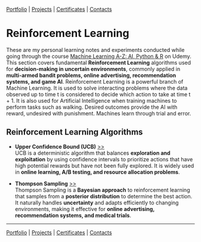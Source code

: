 [Portfolio](https://github.com/daluchkin/data-analyst-portfolio) |  [Projects](https://github.com/daluchkin/data-analyst-portfolio/blob/main/projects.md) | [Certificates](https://github.com/daluchkin/data-analyst-portfolio/blob/main/certificates.md) | [Contacts](https://github.com/daluchkin/data-analyst-portfolio#my_contacts)

# Reinforcement Learning 

These are my personal learning notes and experiments conducted while going through the course [Machine Learning A-Z: AI, Python & R](https://www.udemy.com/course/machinelearning/) on Udemy. This section covers fundamental **Reinforcement Learning** algorithms used for **decision-making in uncertain environments**, commonly applied in **multi-armed bandit problems, online advertising, recommendation systems, and game AI**. Reinforcement Learning is a powerful branch of Machine Learning. It is used to solve interacting problems where the data observed up to time t is considered to decide which action to take at time t + 1. It is also used for Artificial Intelligence when training machines to perform tasks such as walking. Desired outcomes provide the AI with reward, undesired with punishment. Machines learn through trial and error. 

## Reinforcement Learning Algorithms

- **Upper Confidence Bound (UCB)** [>>](./01_Upper_Confidence_Bound_UCB)  
  UCB is a deterministic algorithm that balances **exploration and exploitation** by using confidence intervals to prioritize actions that have high potential rewards but have not been fully explored. It is widely used in **online learning, A/B testing, and resource allocation problems**.  

- **Thompson Sampling** [>>](./02_Thompson_Sampling)  
  Thompson Sampling is a **Bayesian approach** to reinforcement learning that samples from a **posterior distribution** to determine the best action. It naturally handles **uncertainty** and adapts efficiently to changing environments, making it effective for **online advertising, recommendation systems, and medical trials**.  

---

[Portfolio](https://github.com/daluchkin/data-analyst-portfolio) |  [Projects](https://github.com/daluchkin/data-analyst-portfolio/blob/main/projects.md) | [Certificates](https://github.com/daluchkin/data-analyst-portfolio/blob/main/certificates.md) | [Contacts](https://github.com/daluchkin/data-analyst-portfolio#my_contacts)